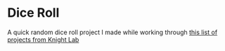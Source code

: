 # Dice Roll
A quick random dice roll project I made while working through [this list of projects from Knight Lab](https://knightlab.northwestern.edu/2014/06/05/five-mini-programming-projects-for-the-python-beginner/)

